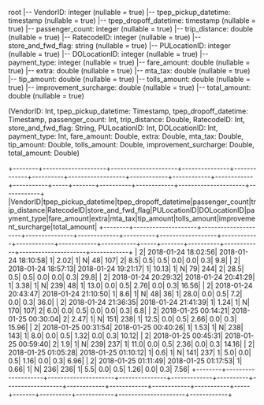 root
 |-- VendorID: integer (nullable = true)
 |-- tpep_pickup_datetime: timestamp (nullable = true)
 |-- tpep_dropoff_datetime: timestamp (nullable = true)
 |-- passenger_count: integer (nullable = true)
 |-- trip_distance: double (nullable = true)
 |-- RatecodeID: integer (nullable = true)
 |-- store_and_fwd_flag: string (nullable = true)
 |-- PULocationID: integer (nullable = true)
 |-- DOLocationID: integer (nullable = true)
 |-- payment_type: integer (nullable = true)
 |-- fare_amount: double (nullable = true)
 |-- extra: double (nullable = true)
 |-- mta_tax: double (nullable = true)
 |-- tip_amount: double (nullable = true)
 |-- tolls_amount: double (nullable = true)
 |-- improvement_surcharge: double (nullable = true)
 |-- total_amount: double (nullable = true)

(VendorID: Int,
tpep_pickup_datetime: Timestamp,
tpep_dropoff_datetime: Timestamp,
passenger_count: Int,
trip_distance: Double,
RatecodeID: Int,
store_and_fwd_flag: String,
PULocationID: Int,
DOLocationID: Int,
payment_type: Int,
fare_amount: Double,
extra: Double,
mta_tax: Double,
tip_amount: Double,
tolls_amount: Double,
improvement_surcharge: Double,
total_amount: Double)

+--------+--------------------+---------------------+---------------+-------------+----------+------------------+------------+------------+------------+-----------+-----+-------+----------+------------+---------------------+------------+
|VendorID|tpep_pickup_datetime|tpep_dropoff_datetime|passenger_count|trip_distance|RatecodeID|store_and_fwd_flag|PULocationID|DOLocationID|payment_type|fare_amount|extra|mta_tax|tip_amount|tolls_amount|improvement_surcharge|total_amount|
+--------+--------------------+---------------------+---------------+-------------+----------+------------------+------------+------------+------------+-----------+-----+-------+----------+------------+---------------------+------------+
|       2| 2018-01-24 18:02:56|  2018-01-24 18:10:58|              1|         2.02|         1|                 N|          48|         107|           2|        8.5|  0.5|    0.5|       0.0|         0.0|                  0.3|         9.8|
|       2| 2018-01-24 18:57:13|  2018-01-24 19:21:17|              1|        10.13|         1|                 N|          79|         244|           2|       28.5|  0.5|    0.5|       0.0|         0.0|                  0.3|        29.8|
|       2| 2018-01-24 20:29:32|  2018-01-24 20:41:29|              1|         3.38|         1|                 N|         239|          48|           1|       13.0|  0.0|    0.5|      2.76|         0.0|                  0.3|       16.56|
|       2| 2018-01-24 20:43:47|  2018-01-24 21:10:50|              1|          8.6|         1|                 N|          48|          36|           1|       28.0|  0.0|    0.5|       7.2|         0.0|                  0.3|        36.0|
|       2| 2018-01-24 21:36:35|  2018-01-24 21:41:39|              1|         1.24|         1|                 N|         170|         107|           2|        6.0|  0.0|    0.5|       0.0|         0.0|                  0.3|         6.8|
|       2| 2018-01-25 00:14:21|  2018-01-25 00:30:04|              2|         2.47|         1|                 N|         151|         238|           1|       12.5|  0.0|    0.5|      2.66|         0.0|                  0.3|       15.96|
|       2| 2018-01-25 00:31:54|  2018-01-25 00:40:26|              1|         1.53|         1|                 N|         238|         143|           1|        8.0|  0.0|    0.5|      1.32|         0.0|                  0.3|       10.12|
|       2| 2018-01-25 00:45:31|  2018-01-25 00:59:40|              2|          1.9|         1|                 N|         239|         237|           1|       11.0|  0.0|    0.5|      2.36|         0.0|                  0.3|       14.16|
|       2| 2018-01-25 01:05:28|  2018-01-25 01:10:12|              1|          0.6|         1|                 N|         141|         237|           1|        5.0|  0.0|    0.5|      1.16|         0.0|                  0.3|        6.96|
|       2| 2018-01-25 01:11:49|  2018-01-25 01:17:53|              1|         0.66|         1|                 N|         236|         236|           1|        5.5|  0.0|    0.5|      1.26|         0.0|                  0.3|        7.56|
+--------+--------------------+---------------------+---------------+-------------+----------+------------------+------------+------------+------------+-----------+-----+-------+----------+------------+---------------------+------------+
